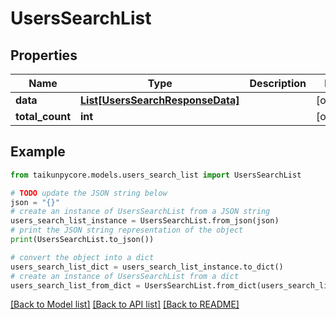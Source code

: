 # UsersSearchList


## Properties

Name | Type | Description | Notes
------------ | ------------- | ------------- | -------------
**data** | [**List[UsersSearchResponseData]**](UsersSearchResponseData.md) |  | [optional] 
**total_count** | **int** |  | [optional] 

## Example

```python
from taikunpycore.models.users_search_list import UsersSearchList

# TODO update the JSON string below
json = "{}"
# create an instance of UsersSearchList from a JSON string
users_search_list_instance = UsersSearchList.from_json(json)
# print the JSON string representation of the object
print(UsersSearchList.to_json())

# convert the object into a dict
users_search_list_dict = users_search_list_instance.to_dict()
# create an instance of UsersSearchList from a dict
users_search_list_from_dict = UsersSearchList.from_dict(users_search_list_dict)
```
[[Back to Model list]](../README.md#documentation-for-models) [[Back to API list]](../README.md#documentation-for-api-endpoints) [[Back to README]](../README.md)


